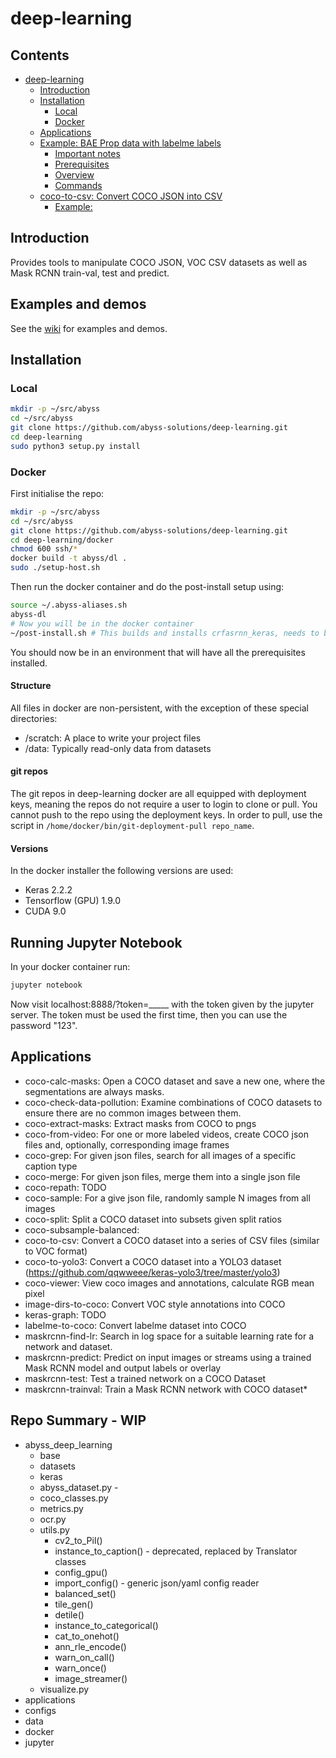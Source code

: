deep-learning
=================
## Contents
   * [deep-learning](#deep-learning)
      * [Introduction](#introduction)
      * [Installation](#installation)
         * [Local](#local)
         * [Docker](#docker)
      * [Applications](#applications)
      * [Example: BAE Prop data with labelme labels](#example-bae-prop-data-with-labelme-labels)
         * [Important notes](#important-notes)
         * [Prerequisites](#prerequisites)
         * [Overview](#overview)
         * [Commands](#commands)
      * [coco-to-csv: Convert COCO JSON into CSV](#coco-to-csv-convert-coco-json-into-csv)
         * [Example:](#example)

## Introduction
Provides tools to manipulate COCO JSON, VOC CSV datasets as well as Mask RCNN train-val, test and predict.

## Examples and demos
See the [wiki](https://github.com/abyss-solutions/deep-learning/wiki) for examples and demos.

## Installation
### Local
```bash 
mkdir -p ~/src/abyss
cd ~/src/abyss
git clone https://github.com/abyss-solutions/deep-learning.git
cd deep-learning
sudo python3 setup.py install
```

### Docker
First initialise the repo:
```bash 
mkdir -p ~/src/abyss
cd ~/src/abyss
git clone https://github.com/abyss-solutions/deep-learning.git
cd deep-learning/docker
chmod 600 ssh/*
docker build -t abyss/dl .
sudo ./setup-host.sh
```

Then run the docker container and do the post-install setup using:
```bash
source ~/.abyss-aliases.sh
abyss-dl
# Now you will be in the docker container
~/post-install.sh # This builds and installs crfasrnn_keras, needs to be done separately for now
```
You should now be in an environment that will have all the prerequisites installed. 

#### Structure
All files in docker are non-persistent, with the exception of these special directories:
* /scratch: A place to write your project files
* /data: Typically read-only data from datasets

#### git repos
The git repos in deep-learning docker are all equipped with deployment keys, meaning the repos do not require a user to login to clone or pull.
You cannot push to the repo using the deployment keys.
In order to pull, use the script in `/home/docker/bin/git-deployment-pull repo_name`.

#### Versions
In the docker installer the following versions are used:
* Keras 2.2.2
* Tensorflow (GPU) 1.9.0
* CUDA 9.0

## Running Jupyter Notebook
In your docker container run:
```bash
jupyter notebook
```
Now visit localhost:8888/?token=_____ with the token given by the jupyter server.
The token must be used the first time, then you can use the password "123".

## Applications
* coco-calc-masks: Open a COCO dataset and save a new one, where the segmentations are always masks.
* coco-check-data-pollution: Examine combinations of COCO datasets to ensure there are no common images between them.
* coco-extract-masks: Extract masks from COCO to pngs
* coco-from-video: For one or more labeled videos, create COCO json files and, optionally, corresponding image frames 
* coco-grep: For given json files, search for all images of a specific caption type
* coco-merge: For given json files, merge them into a single json file
* coco-repath: TODO
* coco-sample: For a give json file, randomly sample N images from all images
* coco-split: Split a COCO dataset into subsets given split ratios
* coco-subsample-balanced:
* coco-to-csv: Convert a COCO dataset into a series of CSV files (similar to VOC format)
* coco-to-yolo3: Convert a COCO dataset into a YOLO3 dataset (https://github.com/qqwweee/keras-yolo3/tree/master/yolo3)
* coco-viewer: View coco images and annotations, calculate RGB mean pixel
* image-dirs-to-coco: Convert VOC style annotations into COCO
* keras-graph: TODO
* labelme-to-coco: Convert labelme dataset into COCO
* maskrcnn-find-lr: Search in log space for a suitable learning rate for a network and dataset.
* maskrcnn-predict: Predict on input images or streams using a trained Mask RCNN model and output labels or overlay
* maskrcnn-test: Test a trained network on a COCO Dataset
* maskrcnn-trainval: Train a Mask RCNN network with COCO dataset* 

## Repo Summary - WIP
* abyss_deep_learning
  * base
  * datasets
  * keras
  * abyss_dataset.py - 
  * coco_classes.py
  * metrics.py
  * ocr.py
  * utils.py
    * cv2_to_Pil()
    * instance_to_caption() - deprecated, replaced by Translator classes
    * config_gpu()
    * import_config() - generic json/yaml config reader
    * balanced_set()
    * tile_gen()
    * detile()
    * instance_to_categorical()
    * cat_to_onehot()
    * ann_rle_encode()
    * warn_on_call()
    * warn_once()
    * image_streamer()
  * visualize.py
* applications
* configs
* data
* docker
* jupyter
